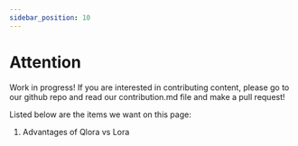 ```yaml
---
sidebar_position: 10
---
```


# Attention
Work in progress! If you are interested in contributing content, please go to our github repo and read our contribution.md file and make a pull request!

Listed below are the items we want on this page:
1. Advantages of Qlora vs Lora
